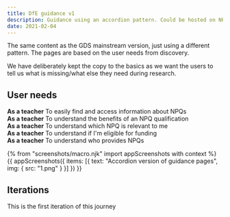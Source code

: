 ```yaml
---
title: DfE guidance v1
description: Guidance using an accordion pattern. Could be hosted on NPQ service
date: 2021-02-04
---
```


The same content as the GDS mainstream version, just using a different pattern. The pages are based on the user needs from discovery.

We have deliberately kept the copy to the basics as we want the users to tell us what is missing/what else they need during research.

## User needs

<b>As a teacher</b>
To easily find and access information about NPQs<br />
<b>As a teacher</b>
To understand the benefits of an NPQ qualification<br />
<b>As a teacher</b>
To understand which NPQ is relevant to me<br />
<b>As a teacher</b>
To understand if I'm eligible for funding<br />
<b>As a teacher</b>
To understand who provides NPQs

{% from "screenshots/macro.njk" import appScreenshots with context %}
{{ appScreenshots({
  items: [{
      text: "Accordion version of guidance pages",
      img: { src: "1.png" }
    }]
}) }}


## Iterations
This is the first iteration of this journey
